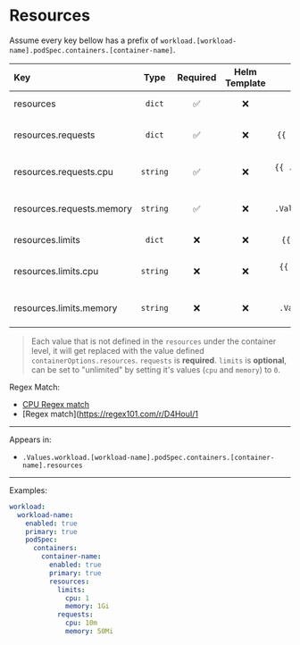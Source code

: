 # Resources

Assume every key bellow has a prefix of `workload.[workload-name].podSpec.containers.[container-name]`.

| Key                       |   Type   | Required | Helm Template |                          Default                           | Description                                  |
| :------------------------ | :------: | :------: | :-----------: | :--------------------------------------------------------: | :------------------------------------------- |
| resources                 |  `dict`  |    ✅    |      ❌       |         `{{ .Values.containerOptions.resources }}`         | Define resources for the container           |
| resources.requests        |  `dict`  |    ✅    |      ❌       |    `{{ .Values.containerOptions.resources.requests }}`     | Define the requests for the container        |
| resources.requests.cpu    | `string` |    ✅    |      ❌       |  `{{ .Values.containerOptions.resources.requests.cpu }}`   | Define the requests.cpu for the container    |
| resources.requests.memory | `string` |    ✅    |      ❌       | `{{ .Values.containerOptions.resources.requests.memory }}` | Define the requests.memory for the container |
| resources.limits          |  `dict`  |    ❌    |      ❌       |     `{{ .Values.containerOptions.resources.limits }}`      | Define the limits for the container          |
| resources.limits.cpu      | `string` |    ❌    |      ❌       |   `{{ .Values.containerOptions.resources.limits.cpu }}`    | Define the limits.cpu for the container      |
| resources.limits.memory   | `string` |    ❌    |      ❌       |  `{{ .Values.containerOptions.resources.limits.memory }}`  | Define the limits.memory for the container   |

> Each value that is not defined in the `resources` under the container level, it will get replaced with the value defined `containerOptions.resources`.
> `requests` is **required**.
> `limits` is **optional**, can be set to "unlimited" by setting it's values (`cpu` and `memory`) to `0`.

Regex Match:

- [CPU Regex match](https://regex101.com/r/D4HouI/1)
- [Regex match](https://regex101.com/r/D4HouI/1

---

Appears in:

- `.Values.workload.[workload-name].podSpec.containers.[container-name].resources`

---

Examples:

```yaml
workload:
  workload-name:
    enabled: true
    primary: true
    podSpec:
      containers:
        container-name:
          enabled: true
          primary: true
          resources:
            limits:
              cpu: 1
              memory: 1Gi
            requests:
              cpu: 10m
              memory: 50Mi
```
